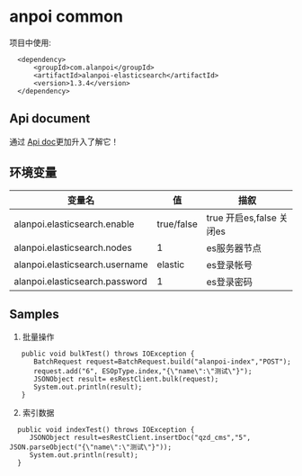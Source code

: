# anpoi common

项目中使用:
```
  <dependency>
      <groupId>com.alanpoi</groupId>
      <artifactId>alanpoi-elasticsearch</artifactId>
      <version>1.3.4</version>
  </dependency>
```

## Api document
通过 [Api doc](https://github.com/alan-et/alanpoi/alanpoi-document/alanpoi-elasticsearch/apidocx/index.html)更加升入了解它！

## 环境变量

 | 变量名 | 值 | 描叙 |
 | ----  |---- | ---- |
 | alanpoi.elasticsearch.enable | true/false| true 开启es,false 关闭es |
 | alanpoi.elasticsearch.nodes | 1|  es服务器节点|
 | alanpoi.elasticsearch.username | elastic| es登录帐号|
 | alanpoi.elasticsearch.password | 1| es登录密码 |

## Samples

1. 批量操作

```
   public void bulkTest() throws IOException {
      BatchRequest request=BatchRequest.build("alanpoi-index","POST");
      request.add("6", ESOpType.index,"{\"name\":\"测试\"}");
      JSONObject result= esRestClient.bulk(request);
      System.out.println(result);
   }
```
2. 索引数据

```
  public void indexTest() throws IOException {
     JSONObject result=esRestClient.insertDoc("qzd_cms","5", JSON.parseObject("{\"name\":\"测试\"}"));
     System.out.println(result);
  }
```